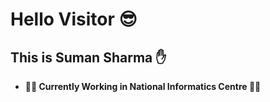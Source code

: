 # Hello Visitor :sunglasses:
## This is Suman Sharma :hand:

- **:woman_student: Currently Working in National Informatics Centre :woman_technologist:**

